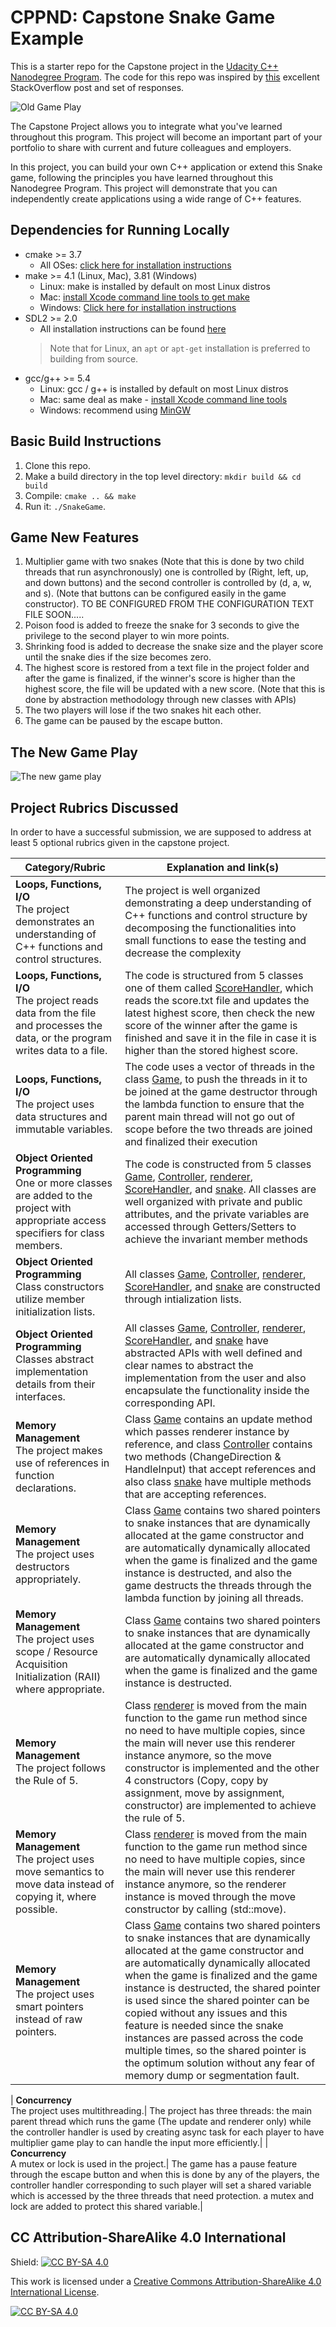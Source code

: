 # CPPND: Capstone Snake Game Example

This is a starter repo for the Capstone project in the [Udacity C++ Nanodegree Program](https://www.udacity.com/course/c-plus-plus-nanodegree--nd213). The code for this repo was inspired by [this](https://codereview.stackexchange.com/questions/212296/snake-game-in-c-with-sdl) excellent StackOverflow post and set of responses.

![Old Game Play](snake_game.gif)


The Capstone Project allows you to integrate what you've learned throughout this program. This project will become an important part of your portfolio to share with current and future colleagues and employers.

In this project, you can build your own C++ application or extend this Snake game, following the principles you have learned throughout this Nanodegree Program. This project will demonstrate that you can independently create applications using a wide range of C++ features.

## Dependencies for Running Locally
* cmake >= 3.7
  * All OSes: [click here for installation instructions](https://cmake.org/install/)
* make >= 4.1 (Linux, Mac), 3.81 (Windows)
  * Linux: make is installed by default on most Linux distros
  * Mac: [install Xcode command line tools to get make](https://developer.apple.com/xcode/features/)
  * Windows: [Click here for installation instructions](http://gnuwin32.sourceforge.net/packages/make.htm)
* SDL2 >= 2.0
  * All installation instructions can be found [here](https://wiki.libsdl.org/Installation)
  >Note that for Linux, an `apt` or `apt-get` installation is preferred to building from source. 
* gcc/g++ >= 5.4
  * Linux: gcc / g++ is installed by default on most Linux distros
  * Mac: same deal as make - [install Xcode command line tools](https://developer.apple.com/xcode/features/)
  * Windows: recommend using [MinGW](http://www.mingw.org/)

## Basic Build Instructions

1. Clone this repo.
2. Make a build directory in the top level directory: `mkdir build && cd build`
3. Compile: `cmake .. && make`
4. Run it: `./SnakeGame`.


## Game New Features
1. Multiplier game with two snakes (Note that this is done by two child threads that run asynchronously) one is controlled by (Right, left, up, and down buttons) and the second controller is controlled by (d, a, w, and s).  (Note that buttons can be configured easily in the game constructor). TO BE CONFIGURED FROM THE CONFIGURATION TEXT FILE SOON.....
2. Poison food is added to freeze the snake for 3 seconds to give the privilege to the second player to win more points.
3. Shrinking food is added to decrease the snake size and the player score until the snake dies if the size becomes zero.
4. The highest score is restored from a text file in the project folder and after the game is finalized, if the winner's score is higher than the highest score, the file will be updated with a new score. (Note that this is done by abstraction methodology through new classes with APIs)
5. The two players will lose if the two snakes hit each other. 
6. The game can be paused by the escape button.

## The New Game Play
![The new game play](Snake_game_New.png)

## Project Rubrics Discussed

In order to have a successful submission, we are supposed to address at least 5 optional rubrics given in the capstone project. 

| Category/Rubric                                              | Explanation and link(s)                                      |
| ------------------------------------------------------------ | ------------------------------------------------------------ |
| **Loops, Functions, I/O**<br />The project demonstrates an understanding of C++ functions and control structures. | The project is well organized demonstrating a deep understanding of C++ functions and control structure by decomposing the functionalities into small functions to ease the testing and decrease the complexity |
| **Loops, Functions, I/O**<br />The project reads data from the file and processes the data, or the program writes data to a file. | The code is structured from 5 classes one of them called [ScoreHandler](https://github.com/MuhammadHossam/Snake-Game-CPP/blob/main/src/ScoreHandler.h), which reads the score.txt file and updates the latest highest score, then check the new score of the winner after the game is finished and save it in the file in case it is higher than the stored highest score.|
| **Loops, Functions, I/O**<br />The project uses data structures and immutable variables. | The code uses a vector of threads in the class [Game](https://github.com/MuhammadHossam/Snake-Game-CPP/blob/main/src/game.h), to push the threads in it to be joined at the game destructor through the lambda function to ensure that the parent main thread will not go out of scope before the two threads are joined and finalized their execution |
| **Object Oriented Programming**<br /> One or more classes are added to the project with appropriate access specifiers for class members. | The code is constructed from 5 classes [Game](https://github.com/MuhammadHossam/Snake-Game-CPP/blob/main/src/game.h), [Controller](https://github.com/MuhammadHossam/Snake-Game-CPP/blob/main/src/controller.h), [renderer](https://github.com/MuhammadHossam/Snake-Game-CPP/blob/main/src/renderer.h), [ScoreHandler](https://github.com/MuhammadHossam/Snake-Game-CPP/blob/main/src/ScoreHandler.h), and [snake](https://github.com/MuhammadHossam/Snake-Game-CPP/blob/main/src/snake.h). All classes are well organized with private and public attributes, and the private variables are accessed through Getters/Setters to achieve the invariant member methods|.
| **Object Oriented Programming**<br /> Class constructors utilize member initialization lists. | All classes [Game](https://github.com/MuhammadHossam/Snake-Game-CPP/blob/main/src/game.h), [Controller](https://github.com/MuhammadHossam/Snake-Game-CPP/blob/main/src/controller.h), [renderer](https://github.com/MuhammadHossam/Snake-Game-CPP/blob/main/src/renderer.h), [ScoreHandler](https://github.com/MuhammadHossam/Snake-Game-CPP/blob/main/src/ScoreHandler.h), and [snake](https://github.com/MuhammadHossam/Snake-Game-CPP/blob/main/src/snake.h) are constructed through intialization lists.|
| **Object Oriented Programming**<br /> Classes abstract implementation details from their interfaces. | All classes [Game](https://github.com/MuhammadHossam/Snake-Game-CPP/blob/main/src/game.h), [Controller](https://github.com/MuhammadHossam/Snake-Game-CPP/blob/main/src/controller.h), [renderer](https://github.com/MuhammadHossam/Snake-Game-CPP/blob/main/src/renderer.h), [ScoreHandler](https://github.com/MuhammadHossam/Snake-Game-CPP/blob/main/src/ScoreHandler.h), and [snake](https://github.com/MuhammadHossam/Snake-Game-CPP/blob/main/src/snake.h) have abstracted APIs with well defined and clear names to abstract the implementation from the user and also encapsulate the functionality inside the corresponding API.|
| **Memory Management**<br /> The project makes use of references in function declarations. | Class [Game](https://github.com/MuhammadHossam/Snake-Game-CPP/blob/main/src/game.h) contains an update method which passes renderer instance by reference, and class [Controller](https://github.com/MuhammadHossam/Snake-Game-CPP/blob/main/src/controller.h) contains two methods (ChangeDirection & HandleInput) that accept references and also class [snake](https://github.com/MuhammadHossam/Snake-Game-CPP/blob/main/src/snake.h) have multiple methods that are accepting references.
| **Memory Management**<br /> The project uses destructors appropriately. | Class [Game](https://github.com/MuhammadHossam/Snake-Game-CPP/blob/main/src/game.h) contains two shared pointers to snake instances that are dynamically allocated at the game constructor and are automatically dynamically allocated when the game is finalized and the game instance is destructed, and also the game destructs the threads through the lambda function by joining all threads.|
| **Memory Management**<br /> The project uses scope / Resource Acquisition Initialization (RAII) where appropriate. | Class [Game](https://github.com/MuhammadHossam/Snake-Game-CPP/blob/main/src/game.h) contains two shared pointers to snake instances that are dynamically allocated at the game constructor and are automatically dynamically allocated when the game is finalized and the game instance is destructed.|
| **Memory Management**<br /> The project follows the Rule of 5. | Class [renderer](https://github.com/MuhammadHossam/Snake-Game-CPP/blob/main/src/renderer.h) is moved from the main function to the game run method since no need to have multiple copies, since the main will never use this renderer instance anymore, so the move constructor is implemented and the other 4 constructors (Copy, copy by assignment, move by assignment, constructor) are implemented to achieve the rule of 5.|
| **Memory Management**<br /> The project uses move semantics to move data instead of copying it, where possible. | Class [renderer](https://github.com/MuhammadHossam/Snake-Game-CPP/blob/main/src/renderer.h) is moved from the main function to the game run method since no need to have multiple copies, since the main will never use this renderer instance anymore, so the renderer instance is moved through the move constructor by calling (std::move).|
| **Memory Management**<br /> The project uses smart pointers instead of raw pointers.| Class [Game](https://github.com/MuhammadHossam/Snake-Game-CPP/blob/main/src/game.h) contains two shared pointers to snake instances that are dynamically allocated at the game constructor and are automatically dynamically allocated when the game is finalized and the game instance is destructed, the shared pointer is used since the shared pointer can be copied without any issues and this feature is needed since the snake instances are passed across the code multiple times, so the shared pointer is the optimum solution without any fear of memory dump or segmentation fault.|

| **Concurrency**<br /> The project uses multithreading.| The project has three threads: the main parent thread which runs the game (The update and renderer only) while the controller handler is used by creating async task for each player to have multiplier game play to can handle the input more efficiently.|
| **Concurrency**<br /> A mutex or lock is used in the project.| The game has a pause feature through the escape button and when this is done by any of the players, the controller handler corresponding to such player will set a shared variable which is accessed by the three threads that need protection. a mutex and lock are added to protect this shared variable.|

## CC Attribution-ShareAlike 4.0 International


Shield: [![CC BY-SA 4.0][cc-by-sa-shield]][cc-by-sa]

This work is licensed under a
[Creative Commons Attribution-ShareAlike 4.0 International License][cc-by-sa].

[![CC BY-SA 4.0][cc-by-sa-image]][cc-by-sa]

[cc-by-sa]: http://creativecommons.org/licenses/by-sa/4.0/
[cc-by-sa-image]: https://licensebuttons.net/l/by-sa/4.0/88x31.png
[cc-by-sa-shield]: https://img.shields.io/badge/License-CC%20BY--SA%204.0-lightgrey.svg
